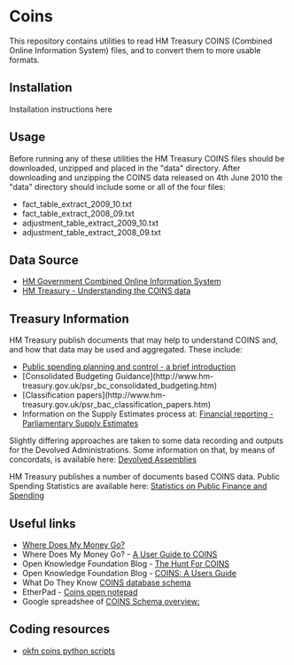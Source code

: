Coins
=====

This repository contains utilities to read HM Treasury COINS (Combined Online Information System) files, and to convert them to more usable formats.


Installation
------------

Installation instructions here


Usage
-----

Before running any of these utilities the HM Treasury COINS files should be downloaded, unzipped and placed in the "data" directory. After downloading and unzipping the COINS data released on 4th June 2010 the "data" directory should include some or all of the four files:

* fact_table_extract_2009_10.txt
* fact_table_extract_2008_09.txt
* adjustment_table_extract_2009_10.txt
* adjustment_table_extract_2008_09.txt


Data Source
-----------

* [HM Government Combined Online Information System](http://data.gov.uk/dataset/coins)
* [HM Treasury - Understanding the COINS data](http://www.hm-treasury.gov.uk/d/coins_guidance_040610.pdf)


Treasury Information
--------------------

HM Treasury publish documents that may help to understand COINS and, and how that data may be used and aggregated. These include:

* [Public spending planning and control - a brief introduction](http://www.hm-treasury.gov.uk/psr_spend_plancontrol.htm)
* [Consolidated Budgeting Guidance](http://www.hm- treasury.gov.uk/psr_bc_consolidated_budgeting.htm)
* [Classification papers](http://www.hm- treasury.gov.uk/psr_bac_classification_papers.htm)
* Information on the Supply Estimates process at: [Financial reporting - Parliamentary Supply Estimates](http://www.hm-treasury.gov.uk/psr_estimates_index.htm)

Slightly differing approaches are taken to some data recording and outputs for the Devolved Administrations. Some information on that, by means of concordats, is available here: [Devolved Assemblies](http://www.hm-treasury.gov.uk/psr_devolved_assemblies.htm)

HM Treasury publishes a number of documents based COINS data. Public Spending Statistics are available here: [Statistics on Public Finance and Spending](http://www.hm-treasury.gov.uk/finexp_index.htm)


Useful links
------------

* [Where Does My Money Go?](http://www.wheredoesmymoneygo.org/)
* Where Does My Money Go? - [A User Guide to COINS](http://www.wheredoesmymoneygo.org/data/coins/)
* Open Knowledge Foundation Blog - [The Hunt For COINS](http://blog.okfn.org/2010/02/22/the-hunt-for-coins/)
* Open Knowledge Foundation Blog - [COINS: A Users Guide](http://blog.okfn.org/2010/06/04/coins-a-users-guide/)
* What Do They Know [COINS database schema](http://www.whatdotheyknow.com/request/25039/response/67260/attach/3/100111%20COINS%20Schema%20for%20FOI%209%201049.xls)
* EtherPad - [Coins open notepad](http://pad.okfn.org/coins)
* Google spreadshee of [COINS Schema overview:](http://spreadsheets.google.com/ccc?key=0Ah8UkI7xG7eWdHpYMnhaWmR5NVdNUG9yTkNfQVlUTWc&hl=en_GB)


Coding resources
----------------

* [okfn coins python scripts](http://bitbucket.org/okfn/coins)
